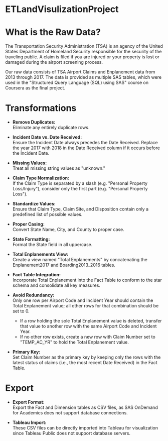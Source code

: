 # ETLandVisulizationProject

# What is the Raw Data?

The Transportation Security Administration (TSA) is an agency of the United States Department of Homeland Security responsible for the security of the traveling public. A claim is filed if you are injured or your property is lost or damaged during the airport screening process.

Our raw data consists of TSA Airport Claims and Enplanement data from 2013 through 2017. The data is provided as multiple SAS tables, which were used in the "Structured Query Language (SQL) using SAS" course on Coursera as the final project.

# Transformations

- **Remove Duplicates:**  
  Eliminate any entirely duplicate rows.

- **Incident Date vs. Date Received:**  
  Ensure the Incident Date always precedes the Date Received. Replace the year 2017 with 2018 in the Date Received column if it occurs before the Incident Date.

- **Missing Values:**  
  Treat all missing string values as "unknown."

- **Claim Type Normalization:**  
  If the Claim Type is separated by a slash (e.g. "Personal Property Loss/Injury"), consider only the first part (e.g. "Personal Property Loss").

- **Standardize Values:**  
  Ensure that Claim Type, Claim Site, and Disposition contain only a predefined list of possible values.

- **Proper Casing:**  
  Convert State Name, City, and County to proper case.

- **State Formatting:**  
  Format the State field in all uppercase.

- **Total Enplanements View:**  
  Create a view named "Total Enplanements" by concatenating the Enplanement2017 and Boarding2013_2016 tables.

- **Fact Table Integration:**  
  Incorporate Total Enplanement into the Fact Table to conform to the star schema and consolidate all key measures.

- **Avoid Redundancy:**  
  Only one row per Airport Code and Incident Year should contain the Total Enplanement value; all other rows for that combination should be set to 0.  
  - If a row holding the sole Total Enplanement value is deleted, transfer that value to another row with the same Airport Code and Incident Year.  
  - If no other row exists, create a new row with Claim Number set to "TEMP_AC_YR" to hold the Total Enplanement value.

- **Primary Key:**  
  Set Claim Number as the primary key by keeping only the rows with the latest status of claims (i.e., the most recent Date Received) in the Fact Table.

# Export

- **Export Format:**  
  Export the Fact and Dimension tables as CSV files, as SAS OnDemand for Academics does not support database connections.

- **Tableau Import:**  
  These CSV files can be directly imported into Tableau for visualization since Tableau Public does not support database servers.
